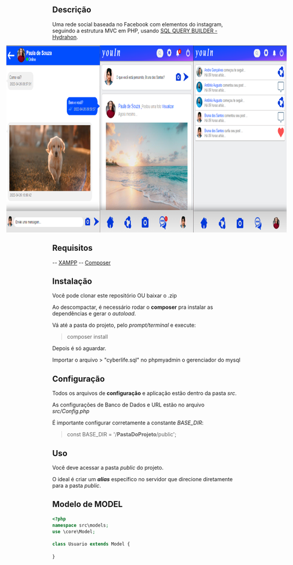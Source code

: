 ## Descrição

Uma rede social baseada no Facebook com elementos do instagram, seguindo a estrutura MVC em PHP, usando <a href="https://clancats.io/hydrahon/master/"> SQL QUERY BUILDER - Hydrahon</a>.

<div align="center">
  <div style="display: flex; align-items: flex-start; justify-content: center;">
    <img width="250px" height="500px" src="https://github.com/giovanenunes1990/rede_social_youin/blob/main/screenshots/chat.png"/>
    <img width="250px" height="500px" src="https://github.com/giovanenunes1990/rede_social_youin/blob/main/screenshots/home%20mobile.png" />
    <img width="250px" height="500px" src="https://github.com/giovanenunes1990/rede_social_youin/blob/main/screenshots/notifica%C3%A7%C3%B5es.png" />
  </div>
</div>

## Requisitos 

-- <a href="https://www.apachefriends.org/pt_br/index.html">XAMPP</a>
-- <a href="https://getcomposer.org/">Composer</a>

## Instalação
Você pode clonar este repositório OU baixar o .zip

Ao descompactar, é necessário rodar o **composer** pra instalar as dependências e gerar o *autoload*.

Vá até a pasta do projeto, pelo *prompt/terminal* e execute:
> composer install

Depois é só aguardar.

Importar o arquivo > "cyberlife.sql" no phpmyadmin o gerenciador do mysql

## Configuração
Todos os arquivos de **configuração** e aplicação estão dentro da pasta *src*.

As configurações de Banco de Dados e URL estão no arquivo *src/Config.php*

É importante configurar corretamente a constante *BASE_DIR*:
> const BASE_DIR = '/**PastaDoProjeto**/public';

## Uso
Você deve acessar a pasta *public* do projeto.

O ideal é criar um ***alias*** específico no servidor que direcione diretamente para a pasta *public*.

## Modelo de MODEL
```php
<?php
namespace src\models;
use \core\Model;

class Usuario extends Model {

}
```
